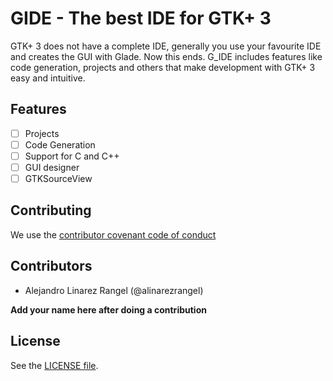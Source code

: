 # GIDE - The best IDE for GTK+ 3 #

GTK+ 3 does not have a complete IDE, generally you use your favourite
IDE and creates the GUI with Glade. Now this ends. G_IDE includes features
like code generation, projects and others that make development with
GTK+ 3 easy and intuitive.

## Features ##

- [ ] Projects
- [ ] Code Generation
- [ ] Support for C and C++
- [ ] GUI designer
- [ ] GTKSourceView

## Contributing ##

We use the [contributor covenant code of conduct](CODEOFCONDUCT.md)

## Contributors ##

* Alejandro Linarez Rangel (@alinarezrangel)

**Add your name here after doing a contribution**

## License ##

See the [LICENSE file](LICENSE).

